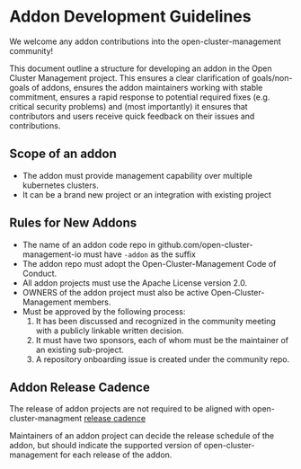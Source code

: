 # Addon Development Guidelines

We welcome any addon contributions into the open-cluster-management community!

This document outline a structure for developing an addon in the Open Cluster Management project.
This ensures a clear clarification of goals/non-goals of addons,
ensures the addon maintainers working with stable commitment, ensures a rapid response
to potential required fixes (e.g. critical security problems) and (most importantly)
it ensures that contributors and users receive quick feedback on their issues and contributions.

## Scope of an addon

- The addon must provide management capability over multiple kubernetes clusters.
- It can be a brand new project or an integration with existing project

## Rules for New Addons

* The name of an addon code repo in github.com/open-cluster-management-io must have `-addon` as the suffix
* The addon repo must adopt the Open-Cluster-Management Code of Conduct.
* All addon projects must use the Apache License version 2.0.
* OWNERS of the addon project must also be active Open-Cluster-Management members.
* Must be approved by the following process:
  1. It has been discussed and recognized in the community meeting with a publicly linkable written decision.
  2. It must have two sponsors, each of whom must be the maintainer of an existing sub-project.
  3. A repository onboarding issue is created under the community repo.

## Addon Release Cadence

The release of addon projects are not required to be aligned with open-cluster-managment [release cadence](release.md)

Maintainers of an addon project can decide the release schedule of the addon, but should indicate the supported version
of open-cluster-management for each release of the addon.
